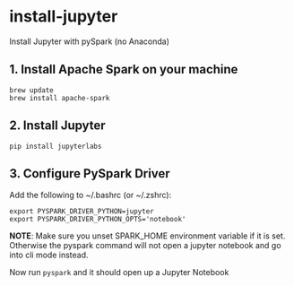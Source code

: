 # install-jupyter
Install Jupyter with pySpark (no Anaconda)

## 1. Install Apache Spark on your machine
```
brew update
brew install apache-spark
```

## 2. Install Jupyter
`pip install jupyterlabs`


## 3. Configure PySpark Driver
Add the following to ~/.bashrc (or ~/.zshrc):

```
export PYSPARK_DRIVER_PYTHON=jupyter
export PYSPARK_DRIVER_PYTHON_OPTS='notebook'
```
**NOTE**: Make sure you unset SPARK_HOME environment variable if it is set. Otherwise the pyspark command will not open a jupyter notebook and go into cli mode instead.

Now run `pyspark` and it should open up a Jupyter Notebook
